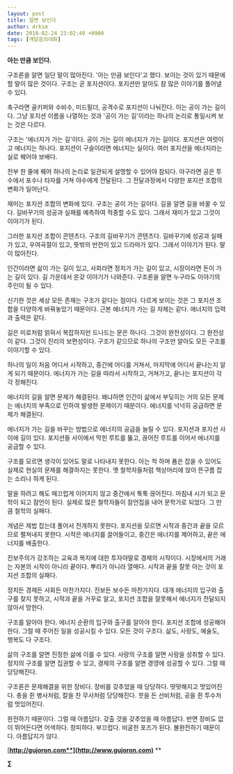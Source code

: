 ```yaml
---
layout: post
title: 알면 보인다
author: drkim
date: 2010-02-24 23:02:49 +0900
tags: [깨달음의대화]
---
```

**아는 만큼 보인다.**



구조론을 알면 일단 말이 많아진다. '아는 만큼 보인다'고 했다. 보이는 것이 있기 때문에 할 말이 많은 것이다. 구조는 곧 포지션이다. 포지션만 알아도 참 많은 이야기를 풀어낼 수 있다. 



축구라면 골키퍼와 수비수, 미드필더, 공격수로 포지션이 나눠진다. 이는 공이 가는 길이다. 그냥 포지션 이름을 나열하는 것과 '공이 가는 길'이라는 하나의 논리로 통일시켜 보는 것은 다르다.



구조는 '에너지가 가는 길'이다. 공이 가는 길이 에너지가 가는 길이다. 포지션은 여럿이고 에너지는 하나다. 포지션이 구슬이라면 에너지는 실이다. 여러 포지션을 에너지라는 실로 꿰어야 보배다.



전부 한 줄에 꿰어 하나의 논리로 일관되게 설명할 수 있어야 참되다. 야구라면 공은 투수에서 포수나 타자를 거쳐 야수에게 전달된다. 그 전달과정에서 다양한 포지션 조합의 변화가 일어난다. 



재미는 포지션 조합의 변화에 있다. 구조는 공이 가는 길이다. 길을 알면 길을 바꿀 수 있다. 길바꾸기의 성공과 실패를 예측하여 적중할 수도 있다. 그래서 재미가 있고 그것이 이야기가 된다. 



그러한 포지션 조합이 콘텐츠다. 구조의 길바꾸기가 콘텐츠다. 길바꾸기에 성공과 실패가 있고, 우여곡절이 있고, 뜻밖의 반전이 있고 드라마가 있다. 그래서 이야기가 된다. 말이 많아진다.



인간이라면 삶이 가는 길이 있고, 사회라면 정치가 가는 길이 있고, 시장이라면 돈이 가는 길이 있다. 길 가운데서 온갖 이야기가 나와준다. 구조론을 알면 누구라도 이야기의 주인이 될 수 있다. 



신기한 것은 세상 모든 존재는 구조가 같다는 점이다. 다르게 보이는 것은 그 포지션 조합을 다양하게 바꿔놓았기 때문이다. 근본 에너지가 가는 길 자체는 같다. 에너지의 입력과 출력은 같다.



길은 미로처럼 얽혀서 복잡하지만 드나드는 문은 하나다. 그것이 완전성이다. 그 완전성이 같다. 그것이 진리의 보편성이다. 구조가 같으므로 하나의 구조만 알아도 모든 구조를 이야기할 수 있다. 



하나의 일이 처음 어디서 시작하고, 중간에 어디를 거쳐서, 마지막에 어디서 끝나는지 알게 되기 때문이다. 에너지가 가는 길을 따라서 시작하고, 거쳐가고, 끝나는 포지션이 각각 정해진다. 



에너지의 길을 알면 문제가 해결된다. 왜냐하면 인간이 삶에서 부딪히는 거의 모든 문제는 에너지의 부족으로 인하여 발생한 문제이기 때문이다. 에너지를 넉넉히 공급하면 문제가 해결된다.



에너지가 가는 길을 바꾸는 방법으로 에너지의 공급을 늘릴 수 있다. 포지션과 포지션 사이에 길이 있다. 포지션들 사이에서 막힌 루트를 뚫고, 끊어진 루트를 이어서 에너지를 공급할 수 있다. 



구조를 모르면 생각이 있어도 말로 나타내지 못한다. 아는 척 하며 폼은 잡을 수 있어도 실제로 현실의 문제를 해결하지는 못한다. 옛 철학자들처럼 책상머리에 앉아 뜬구름 잡는 소리나 하게 된다. 



말을 하려고 해도 매끄럽게 이어지지 않고 중간에서 툭툭 끊어진다. 마침내 시가 되고 문학이 되고 잠언이 된다. 실제로 많은 철학자들이 잠언집을 내어 문학가로 되었다. 그 만큼 철학의 실패다. 



개념은 제법 잡는데 풀어서 전개하지 못한다. 포지션을 모르면 시작과 중간과 끝을 모르므로 펼쳐내지 못한다. 시작은 에너지를 끌어들이고, 중간은 에너지를 제어하고, 끝은 에너지를 배출한다.



진보주의가 강조하는 교육과 복지에 대한 투자야말로 경제의 시작이다. 시장에서의 거래는 자본의 시작이 아니라 끝이다. 뿌리가 아니라 열매다. 시작과 끝을 잘못 아는 것이 포지션 조합의 실패다. 



정치든 경제든 사회든 마찬가지다. 진보든 보수든 마찬가지다. 대개 에너지의 입구와 출구를 찾지 못하고, 시작과 끝을 거꾸로 알고, 포지션 조합을 잘못해서 에너지가 전달되지 않아서 망한다.



구조를 알아야 한다. 에너지 순환의 입구와 출구를 알아야 한다. 포지션 조합에 성공해야 한다. 그럴 때 주어진 일을 성공시킬 수 있다. 모든 것이 구조다. 삶도, 사랑도, 예술도, 행복도 다 구조다.



삶의 구조를 알면 진정한 삶에 이를 수 있다. 사랑의 구조를 알면 사랑을 성취할 수 있다. 정치의 구조를 알면 집권할 수 있고, 경제의 구조를 알면 경영에 성공할 수 있다. 그럴 때 당당해진다. 



구조론은 문제해결을 위한 장비다. 장비를 갖추었을 때 당당하다. 떳떳해지고 멋있어진다. 총을 쥔 병사처럼, 칼을 찬 무사처럼 당당해진다. 붓을 든 선비처럼, 공을 쥔 투수처럼 멋있어진다. 



완전하기 때문이다. 그럴 때 아름답다. 갖출 것을 갖추었을 때 아름답다. 반면 장비도 없이 뛰어든다면 어색하다. 창피하다. 부끄럽다. 비굴한 포즈가 된다. 불완전하기 때문이다. 아름답지가 않다.





[**http://gujoron.com**](http://www.gujoron.com)** 
**

**∑**